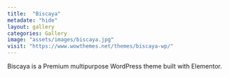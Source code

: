 ```yaml
---
title:  "Biscaya"
metadate: "hide"
layout: gallery
categories: Gallery
image: "assets/images/biscaya.jpg"
visit: "https://www.wowthemes.net/themes/biscaya-wp/"
---
```

Biscaya is a Premium multipurpose WordPress theme built with Elementor.

